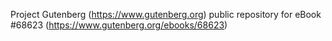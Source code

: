 Project Gutenberg (https://www.gutenberg.org) public repository for eBook #68623 (https://www.gutenberg.org/ebooks/68623)
